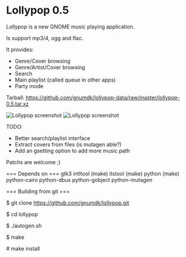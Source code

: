 Lollypop 0.5
========================

Lollypop is a new GNOME music playing application.

Is support mp3/4, ogg and flac.

It provides:
- Genre/Cover browsing
- Genre/Artist/Cover browsing
- Search
- Main playlist (called queue in other apps)
- Party mode

Tarball: https://github.com/gnumdk/lollypop-data/raw/master/lollypop-0.5.tar.xz

![Lollypop screenshot](https://github.com/gnumdk/lollypop-data/raw/master/lollypop1.png)
![Lollypop screenshot](https://github.com/gnumdk/lollypop-data/raw/master/lollypop2.png)

TODO:
- Better search/playlist interface
- Extract covers from files (is mutagen able?)
- Add an gsetting option to add more music path

Patchs are welcome ;)


=== Depends on ===
    gtk3
    intltool (make)
    itstool (make)
    python (make)
    python-cairo
    python-dbus
    python-gobject
    python-mutagen



=== Building from git ===

$ git clone https://github.com/gnumdk/lollypop.git

$ cd lollypop

$ ./autogen.sh

$ make

\# make install
